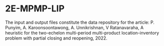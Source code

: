 # 2E-MPMP-LIP
The input and output files constitute the data repository for the article:
P. Punyim, A. Karoonsoontawong, A. Unnikrishnan, V Ratanavaraha, A heuristic for the two-echelon multi-period multi-product location-inventory problem with partial closing and reopening, 2022.
